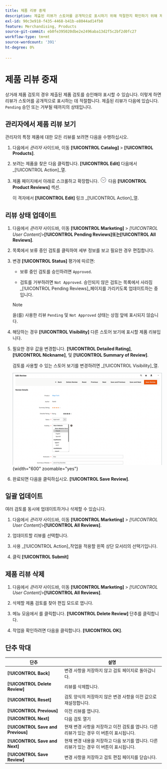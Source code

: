 ```yaml
---
title: 제품 리뷰 중재
description: 제출된 리뷰가 스토어를 공개적으로 표시하기 위해 적절한지 확인하기 위해 제품 리뷰를 조정하는 방법을 알아봅니다.
exl-id: 90c3e918-f435-4468-b41b-e8044ad14fb0
feature: Merchandising, Products
source-git-commit: eb0fe395020dbe2e2496aba13d2f5c2bf2d0fc27
workflow-type: tm+mt
source-wordcount: '391'
ht-degree: 0%

---
```


# 제품 리뷰 중재

상거래 제품 검토의 경우 제출된 제품 검토를 승인해야 표시할 수 있습니다. 이렇게 하면 리뷰가 스토어를 공개적으로 표시하는 데 적절합니다. 제출된 리뷰가 다음에 있습니다. `Pending` 승인 또는 거부될 때까지의 상태입니다.

## 관리자에서 제품 리뷰 보기

관리자의 특정 제품에 대한 모든 리뷰를 보려면 다음을 수행하십시오.

1. 다음에서 _관리자_ 사이드바, 이동 **[!UICONTROL Catalog]** > **[!UICONTROL Products]**.

1. 보려는 제품을 찾은 다음 클릭합니다. **[!UICONTROL Edit]** 다음에서 _[!UICONTROL Action]_열.

1. 제품 페이지에서 아래로 스크롤하고 확장합니다. ![확장 선택기](../assets/icon-display-expand.png) 다음 **[!UICONTROL Product Reviews]** 섹션.

   이 격자에서 **[!UICONTROL Edit]** 링크 _[!UICONTROL Action]_열.

## 리뷰 상태 업데이트

1. 다음에서 _관리자_ 사이드바, 이동 **[!UICONTROL Marketing]** > _[!UICONTROL User Content]_>**[!UICONTROL Pending Reviews]**또는&#x200B;**[!UICONTROL All Reviews]**.

1. 목록에서 보류 중인 검토를 클릭하여 세부 정보를 보고 필요한 경우 편집합니다.

1. 변경 **[!UICONTROL Status]** 평가에 따르면:

   - 보류 중인 검토를 승인하려면 `Approved`.

   - 검토를 거부하려면 `Not Approved`. 승인되지 않은 검토는 목록에서 사라짐 _[!UICONTROL Pending Reviews]_페이지를 가리키도록 업데이트하는 중입니다.

   >[!NOTE]
   >
   >을(를) 사용한 리뷰 `Pending` 및 `Not Approved` 상태는 상점 앞에 표시되지 않습니다.

1. 해당하는 경우 **[!UICONTROL Visibility]** 다른 스토어 보기에 표시할 제품 리뷰입니다.

1. 필요한 경우 값을 변경합니다. **[!UICONTROL Detailed Rating]**, **[!UICONTROL Nickname]**, 및 **[!UICONTROL Summary of Review]**.

   검토를 사용할 수 있는 스토어 보기를 변경하려면 _[!UICONTROL Visibility]_열.

   ![리뷰 페이지 편집](./assets/edit-review-page.png){width="600" zoomable="yes"}

1. 완료되면 다음을 클릭하십시오. **[!UICONTROL Save Review]**.

## 일괄 업데이트

여러 검토를 동시에 업데이트하거나 삭제할 수 있습니다.

1. 다음에서 _관리자_ 사이드바, 이동 **[!UICONTROL Marketing]** > _[!UICONTROL User Content]_>**[!UICONTROL All Reviews]**.

1. 업데이트할 리뷰를 선택합니다.

1. 사용 _[!UICONTROL Action]_작업을 적용할 왼쪽 상단 모서리의 선택기입니다.

1. 클릭 **[!UICONTROL Submit]**

## 제품 리뷰 삭제

1. 다음에서 _관리자_ 사이드바, 이동 **[!UICONTROL Marketing]** > _[!UICONTROL User Content]_>**[!UICONTROL All Reviews]**.

1. 삭제할 제품 검토를 찾아 편집 모드로 엽니다.

1. 메뉴 모음에서 를 클릭합니다. **[!UICONTROL Delete Review]** 단추를 클릭합니다.

1. 작업을 확인하려면 다음을 클릭합니다. **[!UICONTROL OK]**.

## 단추 막대

| 단추 | 설명 |
|----------|--------------|
| **[!UICONTROL Back]** | 변경 사항을 저장하지 않고 검토 페이지로 돌아갑니다. |
| **[!UICONTROL Delete Review]** | 리뷰를 삭제합니다. |
| **[!UICONTROL Reset]** | 검토 양식의 저장하지 않은 변경 사항을 이전 값으로 재설정합니다. |
| **[!UICONTROL Previous]** | 이전 리뷰를 엽니다. |
| **[!UICONTROL Next]** | 다음 검토 열기 |
| **[!UICONTROL Save and Previous]** | 현재 변경 사항을 저장하고 이전 검토를 엽니다. 다른 리뷰가 있는 경우 이 버튼이 표시됩니다. |
| **[!UICONTROL Save and Next]** | 현재 변경 내용을 저장하고 다음 보기를 엽니다. 다른 리뷰가 있는 경우 이 버튼이 표시됩니다. |
| **[!UICONTROL Save Review]** | 변경 사항을 저장하고 검토 편집 페이지를 닫습니다. |
